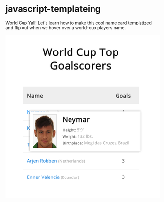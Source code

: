 javascript-templateing
======================

World Cup Yall! Let's learn how to make this cool name card templatized and flip out when we hover over a world-cup players name.

![Preview](img/preview.png)